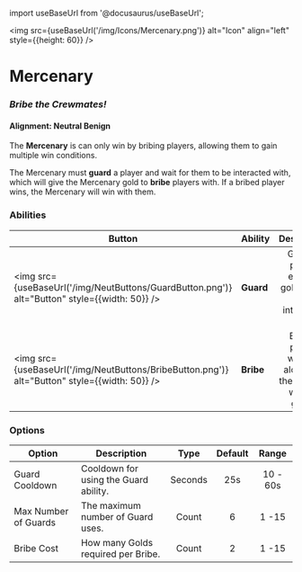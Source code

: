 import useBaseUrl from '@docusaurus/useBaseUrl';

<img src={useBaseUrl('/img/Icons/Mercenary.png')} alt="Icon" align="left" style={{height: 60}} />

# Mercenary

### _Bribe the Crewmates!_

#### **Alignment:** Neutral Benign

The **Mercenary** is can only win by bribing players, allowing them to gain multiple win conditions.

The Mercenary must **guard** a player and wait for them to be interacted with, which will give the Mercenary gold to **bribe** players with. If a bribed player wins, the Mercenary will win with them.

### Abilities

| Button                                                                                        | Ability   |                         Description                          |        Type        |
| --------------------------------------------------------------------------------------------- | --------- | :----------------------------------------------------------: | :----------------: |
| <img src={useBaseUrl('/img/NeutButtons/GuardButton.png')} alt="Button" style={{width: 50}} /> | **Guard** |  Guard a player, earning gold if they are interacted with.   | Player Interaction |
| <img src={useBaseUrl('/img/NeutButtons/BribeButton.png')} alt="Button" style={{width: 50}} /> | **Bribe** | Bribe a player, winning alongside them if they win the game. | Player Interaction |

### Options

| Option               | Description                           |  Type   | Default |  Range   |
| -------------------- | ------------------------------------- | :-----: | :-----: | :------: |
| Guard Cooldown       | Cooldown for using the Guard ability. | Seconds |   25s   | 10 - 60s |
| Max Number of Guards | The maximum number of Guard uses.     |  Count  |    6    |  1 -15   |
| Bribe Cost           | How many Golds required per Bribe.    |  Count  |    2    |  1 -15   |
